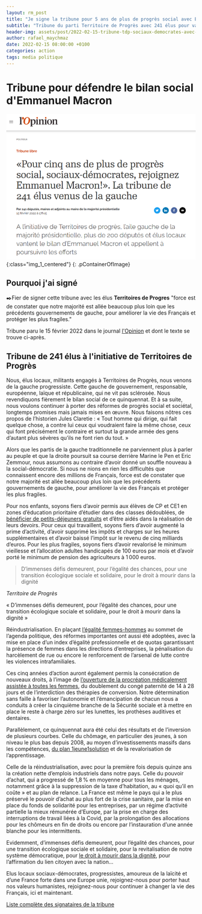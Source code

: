 ```yaml
---
layout: rm_post
title: "Je signe la tribune pour 5 ans de plus de progrès social avec Emmanuel Macron"
subtitle: "Tribune du parti Territoire de Progrès avec 241 élus pour valoriser le bilan du président et appeler les sociaux-démocrates à rejoindre majorité présidentielle."
header-img: assets/post/2022-02-15-tribune-tdp-sociaux-democrates-avec-macron/thumbnail.png
author: rafael_maychmaz
date: 2022-02-15 08:00:00 +0100
categories: action 
tags: media politique
---
```


# Tribune pour défendre le bilan social d'Emmanuel Macron

![texte alternatif à l'image](/assets/post/2022-02-15-tribune-tdp-sociaux-democrates-avec-macron/thumbnail.png "Description de l info-bulle image"){:class="img_1_centered"}
{: .pContainerOfImage}
<br>

## Pourquoi j'ai signé

✒️Fier de signer cette tribune avec les élus **Territoires de Progres** "force est de constater que notre majorité est allée beaucoup plus loin que les précédents gouvernements de gauche, pour améliorer la vie des Français et protéger les plus fragiles."

Tribune paru le 15 février 2022 dans le journal [l'Opinion](https://www.lopinion.fr/politique/pour-cinq-ans-de-plus-de-progres-social-sociaux-democrates-rejoignez-emmanuel-macron-la-tribune-de-241-elus-venus-de-la-gauche) et dont le texte se trouve ci-après.
 
## Tribune de 241 élus à l'initiative de Territoires de Progrès

Nous, élus locaux, militants engagés à Territoires de Progrès, nous venons de la gauche progressiste. Cette gauche de gouvernement, responsable, européenne, laïque et républicaine, qui ne vit pas sclérosée. Nous revendiquons fièrement le bilan social de ce quinquennat. Et à sa suite, nous voulons continuer à porter des réformes de progrès social et sociétal, longtemps promises mais jamais mises en œuvre. Nous faisons nôtres ces propos de l’historien Jules Claretie : « Tout homme qui dirige, qui fait quelque chose, a contre lui ceux qui voudraient faire la même chose, ceux qui font précisément le contraire et surtout la grande armée des gens d’autant plus sévères qu’ils ne font rien du tout. »

Alors que les partis de la gauche traditionnelle ne parviennent plus à parler au peuple et que la droite poursuit sa course derrière Marine le Pen et Eric Zemmour, nous assumons au contraire d’avoir donné un souffle nouveau à la social-démocratie. Si nous ne nions en rien les difficultés que connaissent encore des millions de Français, force est de constater que notre majorité est allée beaucoup plus loin que les précédents gouvernements de gauche, pour améliorer la vie des Français et protéger les plus fragiles.

Pour nos enfants, soyons fiers d’avoir permis aux élèves de CP et CE1 en zones d’éducation prioritaire d’étudier dans des classes dédoublées, de [bénéficier de petits-déjeuners gratuits](https://www.lopinion.fr/economie/emmanuel-macron-travaille-son-capital-jeunesse) et d’être aidés dans la réalisation de leurs devoirs. Pour ceux qui travaillent, soyons fiers d’avoir augmenté la prime d’activité, d’avoir supprimé les impôts et charges sur les heures supplémentaires et d’avoir baissé l’impôt sur le revenu de cinq milliards d’euros. Pour les plus fragiles, soyons fiers d’avoir revalorisé le minimum vieillesse et l’allocation adultes handicapés de 100 euros par mois et d’avoir porté le minimum de pension des agriculteurs à 1 000 euros.


<div class="quote1">
<blockquote>D’immenses défis demeurent, pour l’égalité des chances, pour une transition écologique sociale et solidaire, pour le droit à mourir dans la dignité</blockquote>
<cite>Territoire de Progrès</cite>
</div>

« D’immenses défis demeurent, pour l’égalité des chances, pour une transition écologique sociale et solidaire, pour le droit à mourir dans la dignité »


Réindustrialisation. En plaçant [l’égalité femmes-hommes](https://www.lopinion.fr/theme/egalite-femmes-hommes) au sommet de l’agenda politique, des réformes importantes ont aussi été adoptées, avec la mise en place d’un index d’égalité professionnelle et de quotas garantissant la présence de femmes dans les directions d’entreprises, la pénalisation du harcèlement de rue ou encore le renforcement de l’arsenal de lutte contre les violences intrafamiliales.

Ces cinq années d’action auront également permis la consécration de nouveaux droits, à l’image de [l’ouverture de la procréation médicalement assistée à toutes les femmes](https://www.lopinion.fr/politique/pma-pour-toutes-la-loi-definitivement-adoptee), du doublement du congé paternité de 14 à 28 jours et de l’interdiction des thérapies de conversion. Notre détermination sans faille à favoriser l’autonomie et l’émancipation de chacun nous a conduits à créer la cinquième branche de la Sécurité sociale et à mettre en place le reste à charge zéro sur les lunettes, les prothèses auditives et dentaires.

Parallèlement, ce quinquennat aura été celui des résultats et de l’inversion de plusieurs courbes. Celle du chômage, en particulier des jeunes, à son niveau le plus bas depuis 2008, au moyen d’investissements massifs dans les compétences, [du plan 1jeune1solution](https://www.lopinion.fr/economie/contrat-engagement-jeune-la-fin-dun-gachis-francais) et de la revalorisation de l’apprentissage.

Celle de la réindustrialisation, avec pour la première fois depuis quinze ans la création nette d’emplois industriels dans notre pays. Celle du pouvoir d’achat, qui a progressé de 1,8 % en moyenne pour tous les ménages, notamment grâce à la suppression de la taxe d’habitation, au « quoi qu’il en coûte » et au plan de relance. La France est même le pays qui a le plus préservé le pouvoir d’achat au plus fort de la crise sanitaire, par la mise en place du fonds de solidarité pour les entreprises, par un régime d’activité partielle la mieux rémunérée d’Europe, par la prise en charge des interruptions de travail liées à la Covid, par la prolongation des allocations pour les chômeurs en fin de droits ou encore par l’instauration d’une année blanche pour les intermittents.

Evidemment, d’immenses défis demeurent, pour l’égalité des chances, pour une transition écologique sociale et solidaire, pour la revitalisation de notre système démocratique, pour [le droit à mourir dans la dignité](https://www.lopinion.fr/politique/les-militants-de-leuthanasie-jouent-sur-nos-peurs-et-notre-ignorance-de-la-medecine), pour l’affirmation du lien citoyen avec la nation…

Elus locaux sociaux-démocrates, progressistes, amoureux de la laïcité et d’une France forte dans une Europe unie, rejoignez-nous pour porter haut nos valeurs humanistes, rejoignez-nous pour continuer à changer la vie des Français, ici et maintenant.

[Liste complète des signataires de la tribune](https://www.lopinion.fr/politique/pour-cinq-ans-de-plus-de-progres-social-sociaux-democrates-rejoignez-emmanuel-macron-la-tribune-de-241-elus-venus-de-la-gauche)

